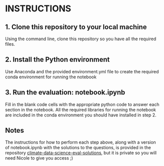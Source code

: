 # INSTRUCTIONS

## 1. Clone this repository to your local machine
Using the command line, clone this repository so you have all the required files. 

## 2. Install the Python environment 
Use Anaconda and the provided environment.yml file to create the required conda environment for running the notebook 

## 3. Run the evaluation: notebook.ipynb 
Fill in the blank code cells with the appropriate python code to answer each section in the notebook. All the required libraries for running the notebook are included in the conda environment you should have installed in step 2. 

## Notes 
The instructions for how to perform each step above, along with a version of notebook.ipynb with the solutions to the questions, is provided in the repository [climate-data-science-eval-solutions](https://github.com/nicolejkeeney/climate-data-science-eval-solutions/tree/main), but it is private so you will need Nicole to give you access ;) 
